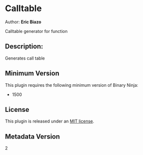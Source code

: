 # Calltable
Author: **Eric Biazo**

Calltable generator for function

## Description:
Generates call table

## Minimum Version

This plugin requires the following minimum version of Binary Ninja:

 * 1500

## License

This plugin is released under an [MIT license](./license).

## Metadata Version

2
